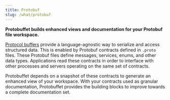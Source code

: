 ```yaml
---
title: Protobuf
slug: /what/protobuf
---
```


**Protobuffet builds enhanced views and documentation for your Protobuf file workspace.**

[Protocol buffers](https://developers.google.com/protocol-buffers/docs/overview) provide a language-agnostic way to serialize and access structured data. This is enabled by Protobuf contracts defined in `.proto` files. These Protobuf files define messages, services, enums, and other data types. Applications read these contracts in order to interface with other processes and servers operating on the same set of contracts.

Protobuffet depends on a snapshot of these contracts to generate an enhanced view of your workspace. With your contracts used as granular documentation, Protobuffet provides the building blocks to improve towards a complete documentation set.

